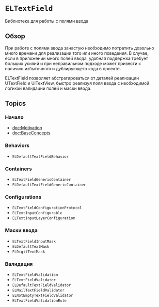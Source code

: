 # ``ELTextField``

Библиотека для работы с полями ввода

## Обзор

При работе с полями ввода зачастую необходимо потратить довольно много времени для реализации того или иного поведения. В случае, если в приложении много полей ввода, удобная поддержка требует больших усилий и при неправильном подходе может привести к наличию избыточного и дублирующего кода в проекте. 

ELTextField позволяет абстрагироваться от деталей реализации UTextField и UITextView, быстро реализуя поля ввода с необходимой логикой валидации полей и маски ввода.

## Topics

### Начало

- <doc:Motivation>
- <doc:BaseConcepts>

### Behaviors

- ``ELDefaultTextFieldBehavior``

### Containers

- ``ELTextFieldGenericContainer``
- ``ELDefaultTextFieldGenericContainer``

### Configurations

- ``ELTextFieldConfigurationProtocol``
- ``ELTextInputConfigurable``
- ``ELTextInputLayerConfiguration``

### Маски ввода

- ``ELTextFieldInputMask``
- ``ELDefaultTextMask``
- ``ELDigitTextMask``

### Валидация

- ``ELTextFieldValidation``
- ``ELTextFieldValidator``
- ``ELDefaultTextFieldValidator``
- ``ELMailTextFieldValidator``
- ``ELNotEmptyTextFieldValidator``
- ``ELTextFieldValidationRule``

